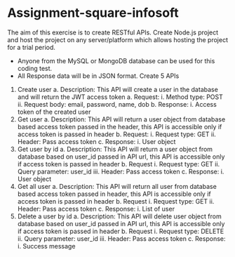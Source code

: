# Assignment-square-infosoft

The aim of this exercise is to create RESTful APIs. Create Node.js project and host the project on any
server/platform which allows hosting the project for a trial period.
- Anyone from the MySQL or MongoDB database can be used for this coding test.
- All Response data will be in JSON format.
Create 5 APIs
1. Create user
a. Description: This API will create a user in the database and will return the JWT access
token
a. Request:
i. Method type: POST
ii. Request body: email, password, name, dob
b. Response:
i. Access token of the created user
2. Get user
a. Description: This API will return a user object from database based access token passed
in the header, this API is accessible only if access token is passed in header
b. Request:
i. Request type: GET
ii. Header: Pass access token
c. Response:
i. User object
3. Get user by id
a. Description: This API will return a user object from database based on user_id passed in
API url, this API is accessible only if access token is passed in header
b. Request
i. Request type: GET
ii. Query parameter: user_id
iii. Header: Pass access token
c. Response:
i. User object
4. Get all user
a. Description: This API will return all user from database based access token passed in
header, this API is accessible only if access token is passed in header
b. Request
i. Request type: GET
ii. Header: Pass access token
c. Response:
i. List of user
5. Delete a user by id
a. Description: This API will delete user object from database based on user_id passed in
API url, this API is accessible only if access token is passed in header
b. Request
i. Request type: DELETE
ii. Query parameter: user_id
iii. Header: Pass access token
c. Response:
i. Success message
